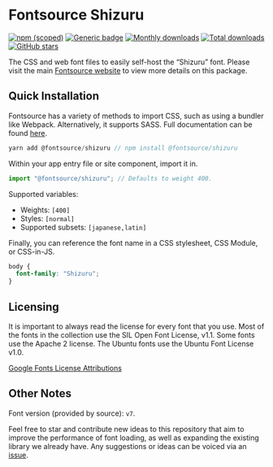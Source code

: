 # Fontsource Shizuru

[![npm (scoped)](https://img.shields.io/npm/v/@fontsource/shizuru?color=brightgreen)](https://www.npmjs.com/package/@fontsource/shizuru) [![Generic badge](https://img.shields.io/badge/fontsource-passing-brightgreen)](https://github.com/fontsource/fontsource) [![Monthly downloads](https://badgen.net/npm/dm/@fontsource/shizuru)](https://github.com/fontsource/fontsource) [![Total downloads](https://badgen.net/npm/dt/@fontsource/shizuru)](https://github.com/fontsource/fontsource) [![GitHub stars](https://img.shields.io/github/stars/fontsource/fontsource.svg?style=social&label=Star)](https://github.com/fontsource/fontsource/stargazers)

The CSS and web font files to easily self-host the “Shizuru” font. Please visit the main [Fontsource website](https://fontsource.org/fonts/shizuru) to view more details on this package.

## Quick Installation

Fontsource has a variety of methods to import CSS, such as using a bundler like Webpack. Alternatively, it supports SASS. Full documentation can be found [here](https://fontsource.org/docs/introduction).

```javascript
yarn add @fontsource/shizuru // npm install @fontsource/shizuru
```

Within your app entry file or site component, import it in.

```javascript
import "@fontsource/shizuru"; // Defaults to weight 400.
```

Supported variables:

- Weights: `[400]`
- Styles: `[normal]`
- Supported subsets: `[japanese,latin]`

Finally, you can reference the font name in a CSS stylesheet, CSS Module, or CSS-in-JS.

```css
body {
  font-family: "Shizuru";
}
```

## Licensing

It is important to always read the license for every font that you use.
Most of the fonts in the collection use the SIL Open Font License, v1.1. Some fonts use the Apache 2 license. The Ubuntu fonts use the Ubuntu Font License v1.0.

[Google Fonts License Attributions](https://fonts.google.com/attribution)

## Other Notes

Font version (provided by source): `v7`.

Feel free to star and contribute new ideas to this repository that aim to improve the performance of font loading, as well as expanding the existing library we already have. Any suggestions or ideas can be voiced via an [issue](https://github.com/fontsource/fontsource/issues).
